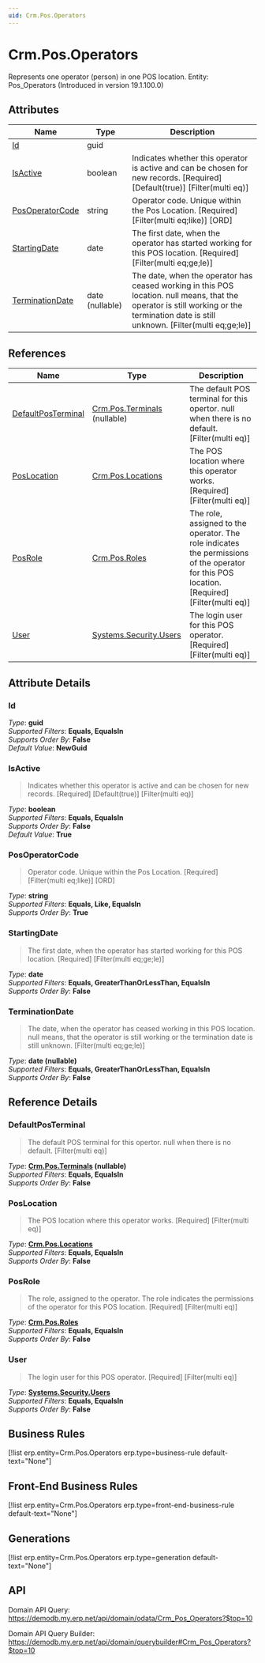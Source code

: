 ```yaml
---
uid: Crm.Pos.Operators
---
```

# Crm.Pos.Operators

Represents one operator (person) in one POS location. Entity: Pos_Operators (Introduced in version 19.1.100.0)

## Attributes

| Name | Type | Description |
| ---- | ---- | --- |
| [Id](Crm.Pos.Operators.md#Id) | guid |  
| [IsActive](Crm.Pos.Operators.md#IsActive) | boolean | Indicates whether this operator is active and can be chosen for new records. [Required] [Default(true)] [Filter(multi eq)] 
| [PosOperatorCode](Crm.Pos.Operators.md#PosOperatorCode) | string | Operator code. Unique within the Pos Location. [Required] [Filter(multi eq;like)] [ORD] 
| [StartingDate](Crm.Pos.Operators.md#StartingDate) | date | The first date, when the operator has started working for this POS location. [Required] [Filter(multi eq;ge;le)] 
| [TerminationDate](Crm.Pos.Operators.md#TerminationDate) | date (nullable) | The date, when the operator has ceased working in this POS location. null means, that the operator is still working or the termination date is still unknown. [Filter(multi eq;ge;le)] 

## References

| Name | Type | Description |
| ---- | ---- | --- |
| [DefaultPosTerminal](Crm.Pos.Operators.md#DefaultPosTerminal) | [Crm.Pos.Terminals](Crm.Pos.Terminals.md) (nullable) | The default POS terminal for this opertor. null when there is no default. [Filter(multi eq)] |
| [PosLocation](Crm.Pos.Operators.md#PosLocation) | [Crm.Pos.Locations](Crm.Pos.Locations.md) | The POS location where this operator works. [Required] [Filter(multi eq)] |
| [PosRole](Crm.Pos.Operators.md#PosRole) | [Crm.Pos.Roles](Crm.Pos.Roles.md) | The role, assigned to the operator. The role indicates the permissions of the operator for this POS location. [Required] [Filter(multi eq)] |
| [User](Crm.Pos.Operators.md#User) | [Systems.Security.Users](Systems.Security.Users.md) | The login user for this POS operator. [Required] [Filter(multi eq)] |


## Attribute Details

### Id

_Type_: **guid**  
_Supported Filters_: **Equals, EqualsIn**  
_Supports Order By_: **False**  
_Default Value_: **NewGuid**  

### IsActive

> Indicates whether this operator is active and can be chosen for new records. [Required] [Default(true)] [Filter(multi eq)]

_Type_: **boolean**  
_Supported Filters_: **Equals, EqualsIn**  
_Supports Order By_: **False**  
_Default Value_: **True**  

### PosOperatorCode

> Operator code. Unique within the Pos Location. [Required] [Filter(multi eq;like)] [ORD]

_Type_: **string**  
_Supported Filters_: **Equals, Like, EqualsIn**  
_Supports Order By_: **True**  

### StartingDate

> The first date, when the operator has started working for this POS location. [Required] [Filter(multi eq;ge;le)]

_Type_: **date**  
_Supported Filters_: **Equals, GreaterThanOrLessThan, EqualsIn**  
_Supports Order By_: **False**  

### TerminationDate

> The date, when the operator has ceased working in this POS location. null means, that the operator is still working or the termination date is still unknown. [Filter(multi eq;ge;le)]

_Type_: **date (nullable)**  
_Supported Filters_: **Equals, GreaterThanOrLessThan, EqualsIn**  
_Supports Order By_: **False**  


## Reference Details

### DefaultPosTerminal

> The default POS terminal for this opertor. null when there is no default. [Filter(multi eq)]

_Type_: **[Crm.Pos.Terminals](Crm.Pos.Terminals.md) (nullable)**  
_Supported Filters_: **Equals, EqualsIn**  
_Supports Order By_: **False**  

### PosLocation

> The POS location where this operator works. [Required] [Filter(multi eq)]

_Type_: **[Crm.Pos.Locations](Crm.Pos.Locations.md)**  
_Supported Filters_: **Equals, EqualsIn**  
_Supports Order By_: **False**  

### PosRole

> The role, assigned to the operator. The role indicates the permissions of the operator for this POS location. [Required] [Filter(multi eq)]

_Type_: **[Crm.Pos.Roles](Crm.Pos.Roles.md)**  
_Supported Filters_: **Equals, EqualsIn**  
_Supports Order By_: **False**  

### User

> The login user for this POS operator. [Required] [Filter(multi eq)]

_Type_: **[Systems.Security.Users](Systems.Security.Users.md)**  
_Supported Filters_: **Equals, EqualsIn**  
_Supports Order By_: **False**  



## Business Rules

[!list erp.entity=Crm.Pos.Operators erp.type=business-rule default-text="None"]

## Front-End Business Rules

[!list erp.entity=Crm.Pos.Operators erp.type=front-end-business-rule default-text="None"]

## Generations

[!list erp.entity=Crm.Pos.Operators erp.type=generation default-text="None"]

## API

Domain API Query:
<https://demodb.my.erp.net/api/domain/odata/Crm_Pos_Operators?$top=10>

Domain API Query Builder:
<https://demodb.my.erp.net/api/domain/querybuilder#Crm_Pos_Operators?$top=10>

